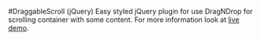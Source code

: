 #DraggableScroll (jQuery)
Easy styled jQuery plugin for use DragNDrop for scrolling container with some content.
For more information look at [live demo](https://franknewii.github.io/jqueryDraggableScroll/).